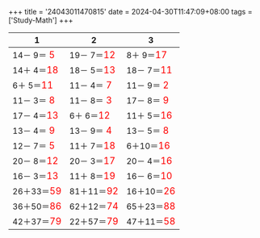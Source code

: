 +++ 
title = '24043011470815' 
date = 2024-04-30T11:47:09+08:00 
tags = ['Study-Math'] 
+++ 

1 | 2 | 3 
-- | -- | -- 
14－ 9＝<font color=red size=4> 5</font> | 19－ 7＝<font color=red size=4>12</font> |  8＋ 9＝<font color=red size=4>17</font> 
14＋ 4＝<font color=red size=4>18</font> | 18－ 5＝<font color=red size=4>13</font> | 18－ 7＝<font color=red size=4>11</font> 
 6＋ 5＝<font color=red size=4>11</font> | 11－ 4＝<font color=red size=4> 7</font> | 11－ 9＝<font color=red size=4> 2</font> 
11－ 3＝<font color=red size=4> 8</font> | 11－ 8＝<font color=red size=4> 3</font> | 17－ 8＝<font color=red size=4> 9</font> 
17－ 4＝<font color=red size=4>13</font> |  6＋ 6＝<font color=red size=4>12</font> | 11＋ 5＝<font color=red size=4>16</font> 
13－ 4＝<font color=red size=4> 9</font> | 13－ 9＝<font color=red size=4> 4</font> | 13－ 5＝<font color=red size=4> 8</font> 
12－ 7＝<font color=red size=4> 5</font> | 11＋ 7＝<font color=red size=4>18</font> |  6＋10＝<font color=red size=4>16</font> 
20－ 8＝<font color=red size=4>12</font> | 20－ 3＝<font color=red size=4>17</font> | 20－ 4＝<font color=red size=4>16</font> 
16－ 3＝<font color=red size=4>13</font> | 11＋ 8＝<font color=red size=4>19</font> | 16－ 6＝<font color=red size=4>10</font> 
26＋33＝<font color=red size=4>59</font> | 81＋11＝<font color=red size=4>92</font> | 16＋10＝<font color=red size=4>26</font> 
36＋50＝<font color=red size=4>86</font> | 62＋12＝<font color=red size=4>74</font> | 65＋23＝<font color=red size=4>88</font> 
42＋37＝<font color=red size=4>79</font> | 22＋57＝<font color=red size=4>79</font> | 47＋11＝<font color=red size=4>58</font> 

